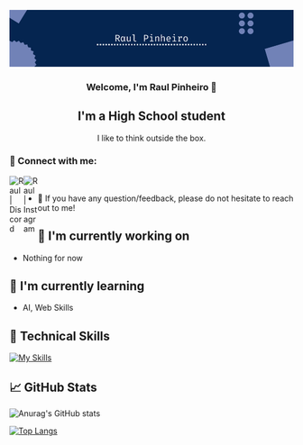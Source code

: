 <p align="center">
  <a href="https://github.com/raulp2007" target="_blank" rel="noreferrer"><img src="mybanner.png" alt="my banner"></a>
</p>

<h3 align="center">
Welcome, I'm Raul Pinheiro 👋
</h3>

<h2 align="center">
I'm a High School student
</h2> 

<p align="center">I like to think outside the box.</p>

### 🤝 Connect with me:

<a href="https://discord.com/users/493084892679372840"><img align="left" src="https://skillicons.dev/icons?i=discord" alt="Raul | Discord" width="25px"/></a>
<a href="https://instagram.com/_raul.tsilva"><img align="left" src="https://skillicons.dev/icons?i=instagram" alt="Raul | Instagram" width="25px"/></a>
</br>
- 💬 If you have any question/feedback, please do not hesitate to reach out to me!

## 🔭 I'm currently working on

- Nothing for now


## 🌱 I'm currently learning

- AI, Web Skills

## 💼 Technical Skills

[![My Skills](https://skillicons.dev/icons?i=linux,bash,git,python)](https://skillicons.dev)

## 📈 GitHub Stats 

![Anurag's GitHub stats](https://github-readme-stats.vercel.app/api?username=raulp2007&count_private=true&theme=prussian&show_icons=true)

[![Top Langs](https://github-readme-stats.vercel.app/api/top-langs/?username=raulp2007)](https://github.com/anuraghazra/github-readme-stats&theme=prussian)
